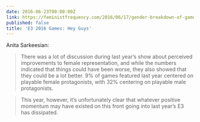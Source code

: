 ```yaml
---
date: 2016-06-23T00:00:00Z
link: https://feministfrequency.com/2016/06/17/gender-breakdown-of-games-showcased-at-e3-2016/
published: false
title: 'E3 2016 Games: Hey Guys'
---
```


Anita Sarkeesian: 

> There was a lot of discussion during last year’s show about perceived improvements to female representation, and while the numbers indicated that things could have been worse, they also showed that they could be a lot better. 9% of games featured last year centered on playable female protagonists, with 32% centering on playable male protagonists.

> This year, however, it’s unfortunately clear that whatever positive momentum may have existed on this front going into last year’s E3 has dissipated.
